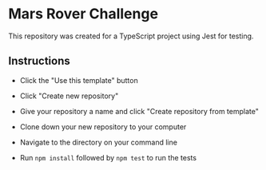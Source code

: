 # Mars Rover Challenge

This repository was created for a TypeScript project using Jest for testing.

## Instructions

- Click the "Use this template" button

- Click "Create new repository"

- Give your repository a name and click "Create repository from template"

- Clone down your new repository to your computer

- Navigate to the directory on your command line

- Run `npm install` followed by `npm test` to run the tests

